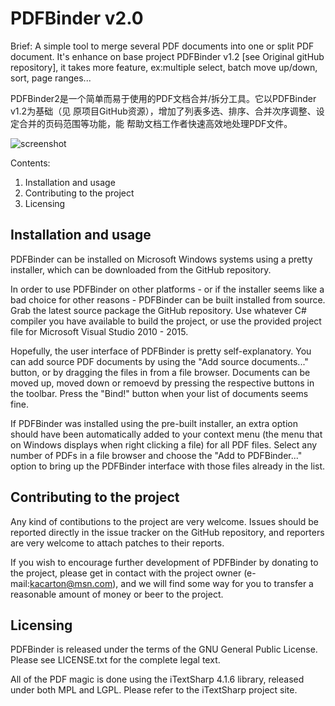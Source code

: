 PDFBinder v2.0
==============

Brief:
A simple tool to merge several PDF documents into one or split PDF document.
It's enhance on base project PDFBinder v1.2 [see Original gitHub repository], 
it takes more feature, ex:multiple select, batch move up/down, sort, page ranges...

PDFBinder2是一个简单而易于使用的PDF文档合并/拆分工具。它以PDFBinder v1.2为基础（见
原项目GitHub资源），增加了列表多选、排序、合并次序调整、设定合并的页码范围等功能，能
帮助文档工作者快速高效地处理PDF文件。

![screenshot](https://github.com/kacarton/PDFBinder2/blob/main/docs/main.png?raw=true)

Contents:

  1. Installation and usage
  2. Contributing to the project
  3. Licensing

Installation and usage
----------------------

PDFBinder can be installed on Microsoft Windows systems using a pretty
installer, which can be downloaded from the GitHub repository.

In order to use PDFBinder on other platforms - or if the installer seems
like a bad choice for other reasons - PDFBinder can be built installed from
source. Grab the latest source package the GitHub repository. Use
whatever C# compiler you have available to build the project, or use the
provided project file for Microsoft Visual Studio 2010 - 2015.

Hopefully, the user interface of PDFBinder is pretty self-explanatory. You
can add source PDF documents by using the "Add source documents..." button,
or by dragging the files in from a file browser. Documents can be moved up,
moved down or remoevd by pressing the respective buttons in the toolbar.
Press the "Bind!" button when your list of documents seems fine.

If PDFBinder was installed using the pre-built installer, an extra option
should have been automatically added to your context menu (the menu that on
Windows displays when right clicking a file) for all PDF files. Select any
number of PDFs in a file browser and choose the "Add to PDFBinder..." option
to bring up the PDFBinder interface with those files already in the list.

Contributing to the project
---------------------------

Any kind of contibutions to the project are very welcome. Issues should be
reported directly in the issue tracker on the GitHub repository, and
reporters are very welcome to attach patches to their reports.

If you wish to encourage further development of PDFBinder by donating to the
project, please get in contact with the project owner (e-mail:kacarton@msn.com), 
and we will find some way for you to transfer a reasonable amount of money
or beer to the project.

Licensing
---------

PDFBinder is released under the terms of the GNU General Public License.
Please see LICENSE.txt for the complete legal text.

All of the PDF magic is done using the iTextSharp 4.1.6 library, released
under both MPL and LGPL. Please refer to the iTextSharp project site.


[GitHub repository]:          https://github.com/kacarton/pdfbinder2
[Original gitHub repository]: https://github.com/schourode/pdfbinder
[iTextSharp project site]:    http://itextsharp.sourceforge.net/
